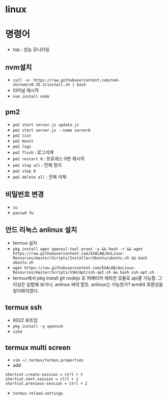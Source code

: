 # linux

# 명령어

- top : 성능 모니터링

## nvm설치

- `curl -o- https://raw.githubusercontent.com/nvm-sh/nvm/v0.35.3/install.sh | bash`
- 터미널 재시작
- `nvm install node`

## pm2

- `pm2 start server.js update.js`
- `pm2 start server.js --name server0`
- `pm2 list`
- `pm2 monit`
- `pm2 logs`
- `pm2 flush` : 로그삭제
- `pm2 restart 0` : 프로세스 0번 재시작
- `pm2 stop all` : 전체 정지
- `pm2 stop 0`
- `pm2 delete all` : 전체 삭제

## 비밀번호 변경

- `su`
- `passwd fw`

## 안드 리눅스 anlinux 설치

- termux 설치
- `pkg install wget openssl-tool proot -y && hash -r && wget https://raw.githubusercontent.com/EXALAB/AnLinux-Resources/master/Scripts/Installer/Ubuntu/ubuntu.sh && bash ubuntu.sh`
- `wget https://raw.githubusercontent.com/EXALAB/AnLinux-Resources/master/Scripts/SSH/Apt/ssh-apt.sh && bash ssh-apt.sh`
- termux에서 pkg install git nodejs 로 퍼페티어 제외한 모듈로 api콜 가능함. 그 이상은 실험해 보거나, anlinux 써야 할듯. anlinux는 가능한가? arm64 호환성을 알아봐야겠다.

## termux ssh

- 8022 포트임
- `pkg install -y openssh`
- `sshd`

## termux multi screen

- `vim ~/.termux/termux.properties`
- add
```
shortcut.create-session = ctrl + t
shortcut.next-session = ctrl + 1
shortcut.previous-session = ctrl + 2
```
- `termux-reload-settings`

